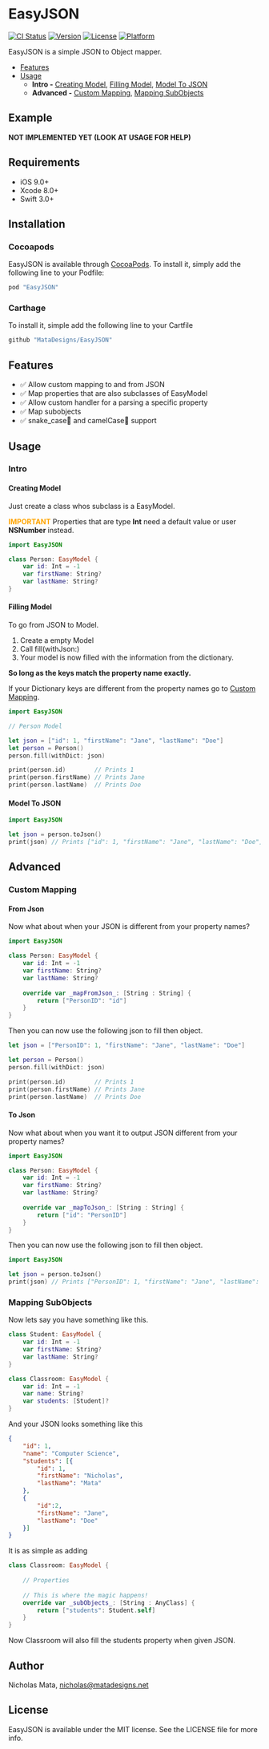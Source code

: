 # EasyJSON

[![CI Status](http://img.shields.io/travis/MataDesigns/EasyJSON.svg?style=flat)](https://travis-ci.org/MataDesigns/EasyJSON)
[![Version](https://img.shields.io/cocoapods/v/EasyJSON.svg?style=flat)](http://cocoapods.org/pods/EasyJSON)
[![License](https://img.shields.io/cocoapods/l/EasyJSON.svg?style=flat)](http://cocoapods.org/pods/EasyJSON)
[![Platform](https://img.shields.io/cocoapods/p/EasyJSON.svg?style=flat)](http://cocoapods.org/pods/EasyJSON)

EasyJSON is a simple JSON to Object mapper.

- [Features](#features)
- [Usage](#usage)
    - **Intro -** [Creating Model](#creating-model), [Filling Model](#filling-model), [Model To JSON](#model-to-json)
    - **Advanced -** [Custom Mapping](#custom-mapping), [Mapping SubObjects](#mapping-subobjects)

## Example
**NOT IMPLEMENTED YET (LOOK AT USAGE FOR HELP)**

<!---
To run the example project, clone the repo, and run `pod install` from the Example directory first.
-->

## Requirements
- iOS 9.0+
- Xcode 8.0+
- Swift 3.0+

## Installation

### Cocoapods
EasyJSON is available through [CocoaPods](http://cocoapods.org). To install
it, simply add the following line to your Podfile:

```ruby
pod "EasyJSON"
```

### Carthage
 To install it, simple add the following line to your Cartfile
```ruby
github "MataDesigns/EasyJSON"
```

## Features

- ✅ Allow custom mapping to and from JSON
- ✅ Map properties that are also subclasses of EasyModel
- ✅ Allow custom handler for a parsing a specific property
- ✅ Map subobjects
- ✅ snake_case🐍 and camelCase🐪 support

## Usage

### Intro

#### Creating Model

Just create a class whos subclass is a EasyModel.

**<span style="color:orange;">IMPORTANT</span>** Properties that are type **Int** need a default value or user **NSNumber** instead.

```swift
import EasyJSON

class Person: EasyModel {
    var id: Int = -1
    var firstName: String?
    var lastName: String?
}
```

#### Filling Model

To go from JSON to Model.

1. Create a empty Model
2. Call fill(withJson:)
3. Your model is now filled with the information from the dictionary.

**So long as the keys match the property name exactly.**

If your Dictionary keys are different from the property names go to [Custom Mapping](#custom-mapping).

```swift
import EasyJSON

// Person Model

let json = ["id": 1, "firstName": "Jane", "lastName": "Doe"]
let person = Person()
person.fill(withDict: json)

print(person.id)        // Prints 1
print(person.firstName) // Prints Jane
print(person.lastName)  // Prints Doe
```

#### Model To JSON

```swift
import EasyJSON

let json = person.toJson()
print(json) // Prints ["id": 1, "firstName": "Jane", "lastName": "Doe"]
```

## Advanced

### Custom Mapping

#### From Json

Now what about when your JSON is different from your property names?

```swift
import EasyJSON

class Person: EasyModel {
    var id: Int = -1
    var firstName: String?
    var lastName: String?
    
    override var _mapFromJson_: [String : String] {
        return ["PersonID": "id"]
    }
}
```
Then you can now use the following json to fill then object.

```swift
let json = ["PersonID": 1, "firstName": "Jane", "lastName": "Doe"]

let person = Person()
person.fill(withDict: json)

print(person.id)        // Prints 1
print(person.firstName) // Prints Jane
print(person.lastName)  // Prints Doe
```

#### To Json

Now what about when you want it to output JSON different from your property names?

```swift
import EasyJSON

class Person: EasyModel {
    var id: Int = -1
    var firstName: String?
    var lastName: String?
    
    override var _mapToJson_: [String : String] {
        return ["id": "PersonID"]
    }
}
```

Then you can now use the following json to fill then object.

```swift
import EasyJSON 

let json = person.toJson()
print(json) // Prints ["PersonID": 1, "firstName": "Jane", "lastName": "Doe"]
```

### Mapping SubObjects

Now lets say you have something like this.

```swift
class Student: EasyModel {
    var id: Int = -1
    var firstName: String?
    var lastName: String?
}

class Classroom: EasyModel {
    var id: Int = -1
    var name: String?
    var students: [Student]?
}
```
And your JSON looks something like this

```json
{
	"id": 1,
	"name": "Computer Science",
	"students": [{
		"id": 1,
		"firstName": "Nicholas",
		"lastName": "Mata"
	}, 
	{
		"id":2,
		"firstName": "Jane",
		"lastName": "Doe"
	}]
}
```
It is as simple as adding

```swift
class Classroom: EasyModel {
    
    // Properties
    
    // This is where the magic happens!
    override var _subObjects_: [String : AnyClass] {
        return ["students": Student.self]
    }
}
```
Now Classroom will also fill the students property when given JSON.


## Author

Nicholas Mata, nicholas@matadesigns.net

## License

EasyJSON is available under the MIT license. See the LICENSE file for more info.

